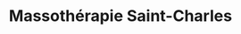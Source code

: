 ---
title: "Massothérapie Saint-Charles"
url: /vaudreuil-dorion/massotherapie-saint-charles/
shop: Massage
---